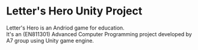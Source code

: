 # Letter's Hero Unity Project
Letter's Hero is an Andriod game for education.<br>
It's an (EN811301) Advanced Computer Programming project developed by A7 group using Unity game engine.
